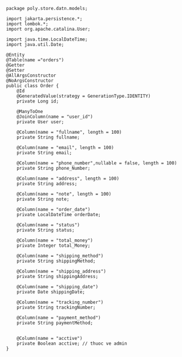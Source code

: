     package poly.store.datn.models;
    
    import jakarta.persistence.*;
    import lombok.*;
    import org.apache.catalina.User;
    
    import java.time.LocalDateTime;
    import java.util.Date;
    
    @Entity
    @Table(name ="orders")
    @Getter
    @Setter
    @AllArgsConstructor
    @NoArgsConstructor
    public class Order {
        @Id
        @GeneratedValue(strategy = GenerationType.IDENTITY)
        private Long id;
    
        @ManyToOne
        @JoinColumn(name = "user_id")
        private User user;
    
        @Column(name = "fullname", length = 100)
        private String fullname;
    
        @Column(name = "email", length = 100)
        private String email;
    
        @Column(name = "phone_number",nullable = false, length = 100)
        private String phone_Number;
    
        @Column(name = "address", length = 100)
        private String address;
    
        @Column(name = "note", length = 100)
        private String note;
    
        @Column(name = "order_date")
        private LocalDateTime orderDate;
    
        @Column(name = "status")
        private String status;
    
        @Column(name = "total_money")
        private Integer total_Money;
    
        @Column(name = "shipping_method")
        private String shippingMethod;
    
        @Column(name = "shipping_address")
        private String shippingAddress;
    
        @Column(name = "shipping_date")
        private Date shippingDate;
    
        @Column(name = "tracking_number")
        private String trackingNumber;
    
        @Column(name = "payment_method")
        private String paymentMethod;
    
    
        @Column(name = "acctive")
        private Boolean acctive; // thuoc ve admin
    }
